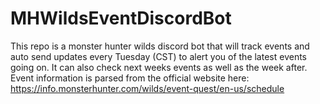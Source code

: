 # MHWildsEventDiscordBot
This repo is a monster hunter wilds discord bot that will track events and auto send updates every Tuesday (CST) to alert you of the latest events going on.  It can also check next weeks events as well as the week after.  Event information is parsed from the official website here: https://info.monsterhunter.com/wilds/event-quest/en-us/schedule 
